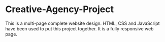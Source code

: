 # Creative-Agency-Project
This is a multi-page complete website design. HTML, CSS and JavaScript have been used to put this project together. It is a fully responsive web page.
